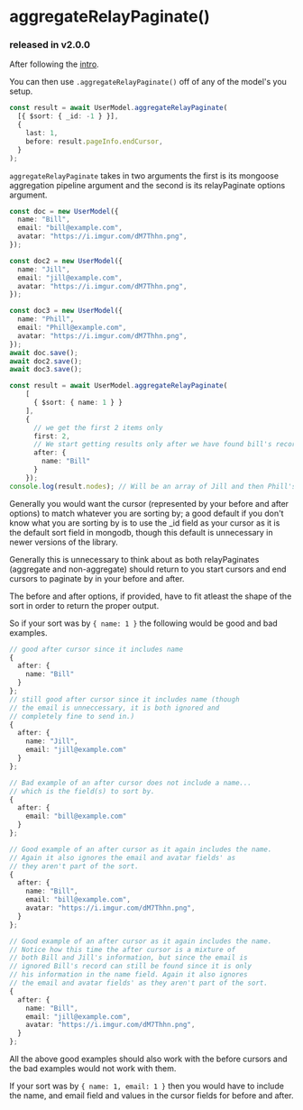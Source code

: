 # aggregateRelayPaginate()

### released in v2.0.0

After following the [intro](../intro.md).

You can then use `.aggregateRelayPaginate()` off of any of the model's you setup.

```ts
const result = await UserModel.aggregateRelayPaginate(
  [{ $sort: { _id: -1 } }],
  {
    last: 1,
    before: result.pageInfo.endCursor,
  }
);
```

`aggregateRelayPaginate` takes in two arguments the first is its mongoose aggregation pipeline argument and the second is its relayPaginate options argument.

```ts
const doc = new UserModel({
  name: "Bill",
  email: "bill@example.com",
  avatar: "https://i.imgur.com/dM7Thhn.png",
});

const doc2 = new UserModel({
  name: "Jill",
  email: "jill@example.com",
  avatar: "https://i.imgur.com/dM7Thhn.png",
});

const doc3 = new UserModel({
  name: "Phill",
  email: "Phill@example.com",
  avatar: "https://i.imgur.com/dM7Thhn.png",
});
await doc.save();
await doc2.save();
await doc3.save();

const result = await UserModel.aggregateRelayPaginate(
    [
      { $sort: { name: 1 } }
    ],
    {
      // we get the first 2 items only
      first: 2,
      // We start getting results only after we have found bill's record
      after: {
        name: "Bill"
      }
    });
console.log(result.nodes); // Will be an array of Jill and then Phill's object
```

Generally you would want the cursor (represented by your before and after options) to match whatever you are sorting by; a good default if you don't know what you are sorting by is to use the _id field as your cursor as it is the default sort field in mongodb, though this default is unnecessary in newer versions of the library.

Generally this is unnecessary to think about as both relayPaginates (aggregate and non-aggregate) should return to you start cursors and end cursors to paginate by in your before and after.

The before and after options, if provided, have to fit atleast the shape of the sort in order to return the proper output.

So if your sort was by `{ name: 1 }` the following would be good and bad examples.

```ts
// good after cursor since it includes name
{
  after: {
    name: "Bill"
  }
};
// still good after cursor since it includes name (though
// the email is unneccessary, it is both ignored and
// completely fine to send in.)
{
  after: {
    name: "Jill",
    email: "jill@example.com"
  }
};

// Bad example of an after cursor does not include a name...
// which is the field(s) to sort by.
{
  after: {
    email: "bill@example.com"
  }
};

// Good example of an after cursor as it again includes the name.
// Again it also ignores the email and avatar fields' as
// they aren't part of the sort.
{
  after: {
    name: "Bill",
    email: "bill@example.com",
    avatar: "https://i.imgur.com/dM7Thhn.png",
  }
};

// Good example of an after cursor as it again includes the name.
// Notice how this time the after cursor is a mixture of
// both Bill and Jill's information, but since the email is
// ignored Bill's record can still be found since it is only
// his information in the name field. Again it also ignores
// the email and avatar fields' as they aren't part of the sort.
{
  after: {
    name: "Bill",
    email: "jill@example.com",
    avatar: "https://i.imgur.com/dM7Thhn.png",
  }
};
```

All the above good examples should also work with the before cursors and the bad examples would not work with them.

If your sort was by `{ name: 1, email: 1 }` then you would have to include the name, and email field and values in the cursor fields for before and after.

